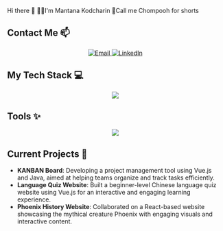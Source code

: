 Hi there 👋 👧🏻I'm Mantana Kodcharin 🩷Call me Chompooh for shorts

## Contact Me 📫
<p align="center">
  <a href="mailto:mantana.7664@gmail.com">
    <img src="https://skillicons.dev/icons?i=gmail" alt="Email" />
  </a>
  <a href="https://linkedin.com/in/mantana-kodcharin">
    <img src="https://skillicons.dev/icons?i=linkedin" alt="LinkedIn" />
  </a>
</p>


## My Tech Stack 💻
<p align="center">
    <a href="https://skillicons.dev">
      <img src="https://skillicons.dev/icons?i=html,css,js,java,vue,nodejs&perline=3"/>
    </a>
</p>

## Tools ✨
<p align="center">
    <a href="https://skillicons.dev">
      <img src="https://skillicons.dev/icons?i=vscode,idea,figma&theme=dark"/>
    </a>
</p>

## Current Projects 🚀
- **KANBAN Board**: Developing a project management tool using Vue.js and Java, aimed at helping teams organize and track tasks efficiently.
- **Language Quiz Website**: Built a beginner-level Chinese language quiz website using Vue.js for an interactive and engaging learning experience.
- **Phoenix History Website**: Collaborated on a React-based website showcasing the mythical creature Phoenix with engaging visuals and interactive content.

<!-- 
## My Stats 🏆
<p align="center">
  <img src="https://github-readme-stats.vercel.app/api/top-langs/?username=mantana-chp&layout=compact" alt="Top Languages" /> <br>
  <img src="https://github-readme-stats.vercel.app/api?username=mantana-chp&show_icons=true&theme=dracula" alt="GitHub Stats" />
</p>
-->

